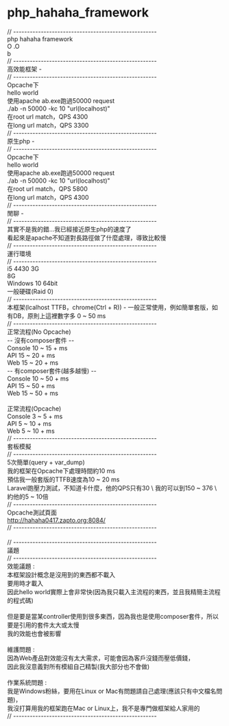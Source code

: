 # php_hahaha_framework

// ---------------------------------------------------- \
php hahaha framework \
O .O \
b \
// ---------------------------------------------------- \
高效能框架 - \
// ---------------------------------------------------- \
Opcache下 \
hello world \
使用apache ab.exe跑過50000 request \
./ab -n 50000 -kc 10 "url(localhost)" \
在root url match，QPS 4300 \
在long url match，QPS 3300 \
// ---------------------------------------------------- \
原生php - \
// ---------------------------------------------------- \
Opcache下 \
hello world \
使用apache ab.exe跑過50000 request \
./ab -n 50000 -kc 10 "url(localhost)" \
在root url match，QPS 5800 \
在long url match，QPS 4300 \
// ---------------------------------------------------- \
閒聊 - \
// ---------------------------------------------------- \
其實不是我的錯...我已經接近原生php的速度了 \
看起來是apache不知道對長路徑做了什麼處理，導致比較慢 \
// ---------------------------------------------------- \
運行環境 \
// ---------------------------------------------------- \
i5 4430 3G \
8G \
Windows 10 64bit \
一般硬碟(Raid 0) \
// ---------------------------------------------------- \
本框架(lcalhost TTFB，chrome(Ctrl + R)) - 一般正常使用，例如簡單套版，如有DB，原則上這裡數字多 0 ~ 50 ms \
// ---------------------------------------------------- \
正常流程(No Opcache)\
 -- 沒有composer套件 -- \
Console 10 ~ 15 + ms \
API 15 ~ 20 + ms \
Web 15 ~ 20 + ms \
 -- 有composer套件(越多越慢) -- \
Console 10 ~ 50 + ms \
API 15 ~ 50 + ms \
Web 15 ~ 50 + ms \
 \
正常流程(Opcache) \
Console 3 ~ 5 + ms  \
API 5 ~ 10 + ms \
Web 5 ~ 10 + ms \
// ---------------------------------------------------- \
套板模擬 \
// ---------------------------------------------------- \
5次簡單(query + var_dump) \
我的框架在Opcache下處理時間約10 ms \
預估我一般套版的TTFB速度為10 ~ 20 ms \
Laravel跑壓力測試，不知道卡什麼，他的QPS只有30 \ 
我的可以到150 ~ 376 \ 
約他的5 ~ 10倍 \
// ---------------------------------------------------- \
Opcache測試頁面 \
http://hahaha0417.zapto.org:8084/ \
// ---------------------------------------------------- \
 \
// ---------------------------------------------------- \
議題 \
// ---------------------------------------------------- \
效能議題 :  \
本框架設計概念是沒用到的東西都不載入 \
要用時才載入 \
因此hello world實際上會非常快(因為我只載入主流程的東西，並且我精簡主流程的程式碼) \
 \
但是要是當某controller使用到很多東西，因為我也是使用composer套件，所以要是引用的套件太大或太慢 \
我的效能也會被影響 \
 \
維護問題 :  \
因為Web產品對效能沒有太大需求，可能會因為客戶沒錢而壓低價錢， \
因此我沒意義對所有模組自己精製(我大部分也不會做) \
 \
作業系統問題 : \
我是Windows粉絲，要用在Linux or Mac有問題請自己處理(應該只有中文檔名問題)， \
我沒打算用我的框架跑在Mac or Linux上，我不是專門做框架給人家用的 \
// ---------------------------------------------------- 

